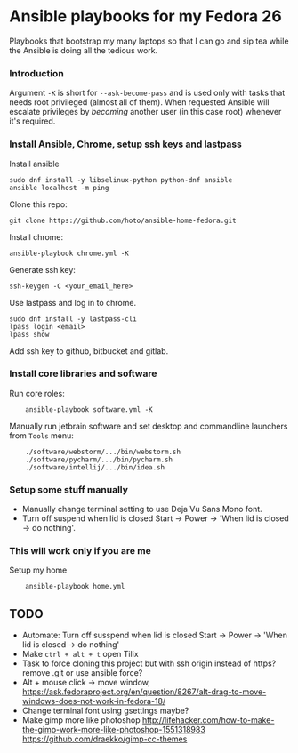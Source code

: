 # Ansible playbooks for my Fedora 26

Playbooks that bootstrap my many laptops so that I can go and sip tea while the Ansible is doing all the tedious work.

### Introduction

Argument `-K` is short for `--ask-become-pass` and is used only with tasks that needs root privileged (almost all of them).
When requested Ansible will escalate privileges by *becoming* another user (in this case root) whenever it's required.

### Install Ansible, Chrome, setup ssh keys and lastpass

Install ansible

    sudo dnf install -y libselinux-python python-dnf ansible
    ansible localhost -m ping

Clone this repo:

    git clone https://github.com/hoto/ansible-home-fedora.git

Install chrome:

    ansible-playbook chrome.yml -K

Generate ssh key:

    ssh-keygen -C <your_email_here>

Use lastpass and log in to chrome.

    sudo dnf install -y lastpass-cli
    lpass login <email>
    lpass show

Add ssh key to github, bitbucket and gitlab.

### Install core libraries and software

Run core roles:

        ansible-playbook software.yml -K

Manually run jetbrain software and set desktop and commandline launchers from `Tools` menu:

        ./software/webstorm/.../bin/webstorm.sh
        ./software/pycharm/.../bin/pycharm.sh
        ./software/intellij/.../bin/idea.sh

### Setup some stuff manually

* Manually change terminal setting to use Deja Vu Sans Mono font.
* Turn off suspend when lid is closed Start -> Power -> 'When lid is closed -> do nothing'.

### This will work only if you are me

Setup my home

        ansible-playbook home.yml

## TODO
* Automate: Turn off susspend when lid is closed Start -> Power -> 'When lid is closed -> do nothing'
* Make `ctrl + alt + t` open Tilix
* Task to force cloning this project but with ssh origin instead of https? remove .git or use ansible force?
* Alt + mouse click -> move window, https://ask.fedoraproject.org/en/question/8267/alt-drag-to-move-windows-does-not-work-in-fedora-18/
* Change terminal font using gsettings maybe?
* Make gimp more like photoshop http://lifehacker.com/how-to-make-the-gimp-work-more-like-photoshop-1551318983 https://github.com/draekko/gimp-cc-themes
